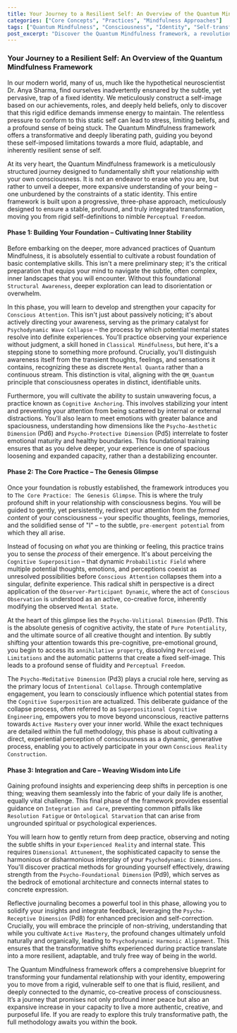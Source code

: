 ```yaml
---
title: Your Journey to a Resilient Self: An Overview of the Quantum Mindfulness Framework
categories: ["Core Concepts", "Practices", "Mindfulness Approaches"]
tags: ["Quantum Mindfulness", "Consciousness", "Identity", "Self-transformation", "Mindfulness", "Psychodynamic Dimensions", "Perception", "Psychological Resilience"]
post_excerpt: "Discover the Quantum Mindfulness framework, a revolutionary approach to liberating yourself from a fixed identity and cultivating a fluid, resilient sense of self. This article outlines the three progressive phases of transformation: building foundational contemplative skills, engaging in the core practice of 'Genesis Glimpse' to perceive the pre-emergent potential of consciousness, and integrating these profound insights into daily life for lasting change."
---
```


### Your Journey to a Resilient Self: An Overview of the Quantum Mindfulness Framework

In our modern world, many of us, much like the hypothetical neuroscientist Dr. Anya Sharma, find ourselves inadvertently ensnared by the subtle, yet pervasive, trap of a fixed identity. We meticulously construct a self-image based on our achievements, roles, and deeply held beliefs, only to discover that this rigid edifice demands immense energy to maintain. The relentless pressure to conform to this static self can lead to stress, limiting beliefs, and a profound sense of being stuck. The Quantum Mindfulness framework offers a transformative and deeply liberating path, guiding you beyond these self-imposed limitations towards a more fluid, adaptable, and inherently resilient sense of self.

At its very heart, the Quantum Mindfulness framework is a meticulously structured journey designed to fundamentally shift your relationship with your own consciousness. It is not an endeavor to erase who you are, but rather to unveil a deeper, more expansive understanding of your being – one unburdened by the constraints of a static identity. This entire framework is built upon a progressive, three-phase approach, meticulously designed to ensure a stable, profound, and truly integrated transformation, moving you from rigid self-definitions to nimble `Perceptual Freedom`.

#### Phase 1: Building Your Foundation – Cultivating Inner Stability

Before embarking on the deeper, more advanced practices of Quantum Mindfulness, it is absolutely essential to cultivate a robust foundation of basic contemplative skills. This isn't a mere preliminary step; it's the critical preparation that equips your mind to navigate the subtle, often complex, inner landscapes that you will encounter. Without this foundational `Structural Awareness`, deeper exploration can lead to disorientation or overwhelm.

In this phase, you will learn to develop and strengthen your capacity for `Conscious Attention`. This isn't just about passively noticing; it's about actively directing your awareness, serving as the primary catalyst for `Psychodynamic Wave Collapse` – the process by which potential mental states resolve into definite experiences. You'll practice observing your experience without judgment, a skill honed in `Classical Mindfulness`, but here, it's a stepping stone to something more profound. Crucially, you'll distinguish awareness itself from the transient thoughts, feelings, and sensations it contains, recognizing these as discrete `Mental Quanta` rather than a continuous stream. This distinction is vital, aligning with the `QM_Quantum` principle that consciousness operates in distinct, identifiable units.

Furthermore, you will cultivate the ability to sustain unwavering focus, a practice known as `Cognitive Anchoring`. This involves stabilizing your intent and preventing your attention from being scattered by internal or external distractions. You'll also learn to meet emotions with greater balance and spaciousness, understanding how dimensions like the `Psycho-Aesthetic Dimension` (Pd6) and `Psycho-Protective Dimension` (Pd5) interrelate to foster emotional maturity and healthy boundaries. This foundational training ensures that as you delve deeper, your experience is one of spacious loosening and expanded capacity, rather than a destabilizing encounter.

#### Phase 2: The Core Practice – The Genesis Glimpse

Once your foundation is robustly established, the framework introduces you to `The Core Practice: The Genesis Glimpse`. This is where the truly profound shift in your relationship with consciousness begins. You will be guided to gently, yet persistently, redirect your attention from the *formed content* of your consciousness – your specific thoughts, feelings, memories, and the solidified sense of "I" – to the subtle, `pre-emergent potential` from which they all arise.

Instead of focusing on *what* you are thinking or feeling, this practice trains you to sense the *process* of their emergence. It's about perceiving the `Cognitive Superposition` – that dynamic `Probabilistic Field` where multiple potential thoughts, emotions, and perceptions coexist as unresolved possibilities before `Conscious Attention` collapses them into a singular, definite experience. This radical shift in perspective is a direct application of the `Observer-Participant Dynamic`, where the act of `Conscious Observation` is understood as an active, co-creative force, inherently modifying the observed `Mental State`.

At the heart of this glimpse lies the `Psycho-Volitional Dimension` (Pd1). This is the absolute genesis of cognitive activity, the state of `Pure Potentiality`, and the ultimate source of all creative thought and intention. By subtly shifting your attention towards this pre-cognitive, pre-emotional ground, you begin to access its `annihilative property`, dissolving `Perceived Limitations` and the automatic patterns that create a fixed self-image. This leads to a profound sense of fluidity and `Perceptual Freedom`.

The `Psycho-Meditative Dimension` (Pd3) plays a crucial role here, serving as the primary locus of `Intentional Collapse`. Through contemplative engagement, you learn to consciously influence which potential states from the `Cognitive Superposition` are actualized. This deliberate guidance of the collapse process, often referred to as `Superpositional Cognitive Engineering`, empowers you to move beyond unconscious, reactive patterns towards `Active Mastery` over your inner world. While the exact techniques are detailed within the full methodology, this phase is about cultivating a direct, experiential perception of consciousness as a dynamic, generative process, enabling you to actively participate in your own `Conscious Reality Construction`.

#### Phase 3: Integration and Care – Weaving Wisdom into Life

Gaining profound insights and experiencing deep shifts in perception is one thing; weaving them seamlessly into the fabric of your daily life is another, equally vital challenge. This final phase of the framework provides essential guidance on `Integration and Care`, preventing common pitfalls like `Resolution Fatigue` or `Ontological Starvation` that can arise from ungrounded spiritual or psychological experiences.

You will learn how to gently return from deep practice, observing and noting the subtle shifts in your `Experienced Reality` and internal state. This requires `Dimensional Attunement`, the sophisticated capacity to sense the harmonious or disharmonious interplay of your `Psychodynamic Dimensions`. You'll discover practical methods for grounding yourself effectively, drawing strength from the `Psycho-Foundational Dimension` (Pd9), which serves as the bedrock of emotional architecture and connects internal states to concrete expression.

Reflective journaling becomes a powerful tool in this phase, allowing you to solidify your insights and integrate feedback, leveraging the `Psycho-Receptive Dimension` (Pd8) for enhanced precision and self-correction. Crucially, you will embrace the principle of non-striving, understanding that while you cultivate `Active Mastery`, the profound changes ultimately unfold naturally and organically, leading to `Psychodynamic Harmonic Alignment`. This ensures that the transformative shifts experienced during practice translate into a more resilient, adaptable, and truly free way of being in the world.

The Quantum Mindfulness framework offers a comprehensive blueprint for transforming your fundamental relationship with your identity, empowering you to move from a rigid, vulnerable self to one that is fluid, resilient, and deeply connected to the dynamic, co-creative process of consciousness. It’s a journey that promises not only profound inner peace but also an expansive increase in your capacity to live a more authentic, creative, and purposeful life. If you are ready to explore this truly transformative path, the full methodology awaits you within the book.